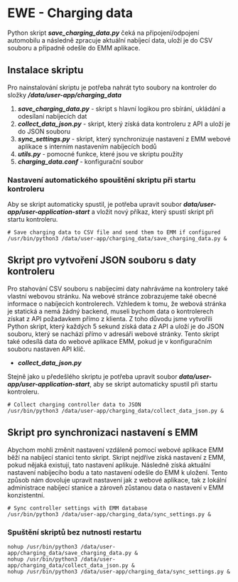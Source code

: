 # EWE - Charging data

Python skript **_save_charging_data.py_** čeká na připojení/odpojení automobilu a následně zpracuje aktuální nabíjecí data, uloží je do CSV souboru a případně odešle do EMM aplikace.

## Instalace skriptu

Pro nainstalování skriptu je potřeba nahrát tyto soubory na kontroler do složky **_/data/user-app/charging_data_**
1. **_save_charging_data.py_** - skript s hlavní logikou pro sbírání, ukládání a odesílaní nabíjecích dat
2. **_collect_data_json.py_** - skript, který získá data kontroleru z API a uloží je do JSON souboru
3. **_sync_settings.py_** - skript, který synchronizuje nastavení z EMM webové aplikace s interním nastavením nabíjecích bodů
4. **_utils.py_** - pomocné funkce, které jsou ve skriptu použity
5. **_charging_data.conf_** - konfigurační soubor

### Nastavení automatického spouštění skriptu při startu kontroleru

Aby se skript automaticky spustil, je potřeba upravit soubor **_data/user-app/user-application-start_** a vložit nový příkaz, který spustí skript při startu kontroleru.

```
# Save charging data to CSV file and send them to EMM if configured
/usr/bin/python3 /data/user-app/charging_data/save_charging_data.py &
```

## Skript pro vytvoření JSON souboru s daty kontroleru

Pro stahování CSV souboru s nabíjecími daty nahráváme na kontrolery také vlastní webovou stránku.
Na webové stránce zobrazujeme také obecné informace o nabíjecích kontrolerech. Vzhledem k tomu, že webová stránka je statická a nemá žádný backend, museli bychom data o kontrolerech získat z API požadavkem přímo z klienta. Z toho důvodu jsme vytvořili Python skript, který každých 5 sekund získá data z API a uloží je do JSON souboru, který se nachází přímo v adresáři webové stránky. Tento skript také odesílá data do webové aplikace EMM, pokud je v konfiguračním souboru nastaven API klíč.

- **_collect_data_json.py_**

Stejně jako u předešlého skriptu je potřeba upravit soubor **_data/user-app/user-application-start_**, aby se skript automaticky spustil při startu kontroleru.

```
# Collect charging controller data to JSON
/usr/bin/python3 /data/user-app/charging_data/collect_data_json.py &
```

## Skript pro synchronizaci nastavení s EMM

Abychom mohli změnit nastavení vzdáleně pomocí webové aplikace EMM běží na nabíjecí stanici tento skript. Skript nejdříve získá nastavení z EMM, pokud nějaká existují, tato nastavení aplikuje.
Následně získá aktuální nastavení nabíjecího bodu a tato nastavení odešle do EMM k uložení. Tento způsob nám dovoluje upravit nastavení jak z webové aplikace, tak z lokální administrace nabíjecí stanice a zároveň zůstanou data o nastavení v EMM konzistentní.

```
# Sync controller settings with EMM database
/usr/bin/python3 /data/user-app/charging_data/sync_settings.py &
```

### Spuštění skriptů bez nutnosti restartu

```
nohup /usr/bin/python3 /data/user-app/charging_data/save_charging_data.py &
nohup /usr/bin/python3 /data/user-app/charging_data/collect_data_json.py &
nohup /usr/bin/python3 /data/user-app/charging_data/sync_settings.py &
```
